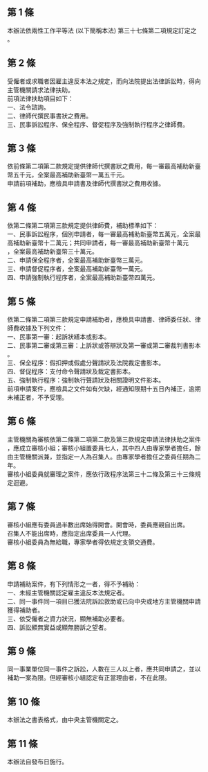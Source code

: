 第 1 條
-------
本辦法依兩性工作平等法 (以下簡稱本法) 第三十七條第二項規定訂定之  
。

第 2 條
-------
受僱者或求職者因雇主違反本法之規定，而向法院提出法律訴訟時，得向  
主管機關請求法律扶助。  
前項法律扶助項目如下：  
一、法令諮詢。  
二、律師代撰民事書狀之費用。  
三、民事訴訟程序、保全程序、督促程序及強制執行程序之律師費。

第 3 條
-------
依前條第二項第二款規定提供律師代撰書狀之費用，每一審最高補助新臺  
幣五千元，全案最高補助新臺幣一萬五千元。  
申請前項補助，應檢具申請書及律師代撰書狀之費用收據。

第 4 條
-------
依第二條第二項第三款規定提供律師費，補助標準如下：  
一、民事訴訟程序，個別申請者，每一審最高補助新臺幣五萬元，全案最  
    高補助新臺幣十二萬元；共同申請者，每一審最高補助新臺幣十萬元  
    ，全案最高補助新臺幣三十萬元。  
二、申請保全程序者，全案最高補助新臺幣三萬元。  
三、申請督促程序者，全案最高補助新臺幣一萬元。  
四、申請強制執行程序者，全案最高補助新臺幣四萬元。

第 5 條
-------
依第二條第二項第三款規定申請補助者，應檢具申請書、律師委任狀、律  
師費收據及下列文件：  
一、民事第一審：起訴狀繕本或影本。  
二、民事第二審或第三審：上訴狀或答辯狀及第一審或第二審裁判書影本  
    。  
三、保全程序：假扣押或假處分聲請狀及法院裁定書影本。  
四、督促程序：支付命令聲請狀及裁定書影本。  
五、強制執行程序：強制執行聲請狀及相關證明文件影本。  
前項申請案件，應檢具之文件如有欠缺，經通知限期十五日內補正，逾期  
未補正者，不予受理。

第 6 條
-------
主管機關為審核依第二條第二項第二款及第三款規定申請法律扶助之案件  
，應成立審核小組；審核小組置委員七人，其中四人由專家學者擔任，餘  
由主管機關派兼，並指定一人為召集人。由專家學者擔任之委員任期為二  
年。  
審核小組委員就審理之案件，應依行政程序法第三十二條及第三十三條規  
定迴避。

第 7 條
-------
審核小組應有委員過半數出席始得開會。開會時，委員應親自出席。  
召集人不能出席時，應指定出席委員一人代理。  
審核小組委員為無給職，專家學者得依規定支領交通費。

第 8 條
-------
申請補助案件，有下列情形之一者，得不予補助：  
一、未經主管機關認定雇主違反本法規定者。  
二、同一事件同一項目已獲法院訴訟救助或已向中央或地方主管機關申請  
    獲得補助者。  
三、依受僱者之資力狀況，顯無補助必要者。  
四、訴訟顯無實益或顯無勝訴之望者。

第 9 條
-------
同一事業單位同一事件之訴訟，人數在三人以上者，應共同申請之，並以  
補助一案為限。但經審核小組認定有正當理由者，不在此限。

第 10 條
--------
本辦法之書表格式，由中央主管機關定之。

第 11 條
--------
本辦法自發布日施行。

